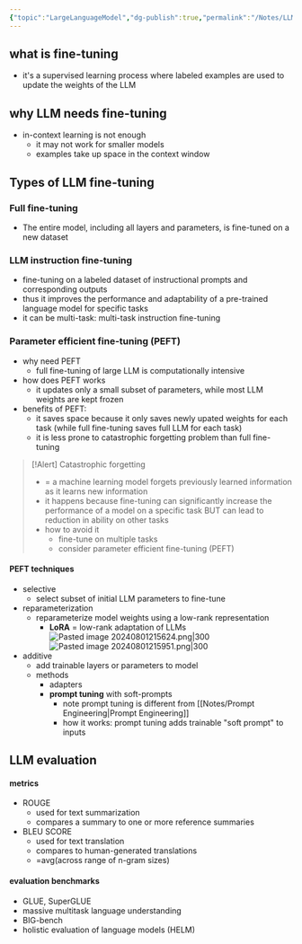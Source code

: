 ```yaml
---
{"topic":"LargeLanguageModel","dg-publish":true,"permalink":"/Notes/LLM Fine-tuning/","dgPassFrontmatter":true,"noteIcon":""}
---
```


## what is fine-tuning
- it's a supervised learning process where labeled examples are used to update the weights of the LLM 

## why LLM needs fine-tuning
- in-context learning is not enough
	- it may not work for smaller models
	- examples take up space in the context window



## Types of LLM fine-tuning
### Full fine-tuning
- The entire model, including all layers and parameters, is fine-tuned on a new dataset
### LLM instruction fine-tuning
- fine-tuning on a labeled dataset of instructional prompts and corresponding outputs
- thus it improves the performance and adaptability of a pre-trained language model for specific tasks
- it can be multi-task: multi-task instruction fine-tuning
### Parameter efficient fine-tuning (PEFT)
- why need PEFT
	- full fine-tuning of large LLM is computationally intensive 
- how does PEFT works
	- it updates only a small subset of parameters, while most LLM weights are kept frozen
- benefits of PEFT:
	- it saves space because it only saves newly upated weights for each task (while full fine-tuning saves full LLM for each task)
	- it is less prone to catastrophic forgetting problem than full fine-tuning

>[!Alert] Catastrophic forgetting
>- = a machine learning model forgets previously learned information as it learns new information
>- it happens because fine-tuning can significantly increase the performance of a model on a specific task BUT can lead to reduction in ability on other tasks
>- how to avoid it
>	- fine-tune on multiple tasks
>	- consider parameter efficient fine-tuning (PEFT)
#### PEFT techniques
- selective
	- select subset of initial LLM parameters to fine-tune
- reparameterization
	- reparameterize model weights using a low-rank representation
		- __LoRA__ =  low-rank adaptation of LLMs
			![Pasted image 20240801215624.png|300](/img/user/assets/images/Pasted%20image%2020240801215624.png)
			![Pasted image 20240801215951.png|300](/img/user/assets/images/Pasted%20image%2020240801215951.png)
- additive
	- add trainable layers or parameters to model
	- methods
		- adapters
		-  __prompt tuning__ with soft-prompts
			- note prompt tuning is different from [[Notes/Prompt Engineering\|Prompt Engineering]]
			- how it works: prompt tuning adds trainable "soft prompt" to inputs

## LLM evaluation
#### metrics
- ROUGE
	- used for text summarization
	- compares a summary to one or more reference summaries
- BLEU SCORE
	- used for text translation
	- compares to human-generated translations
	- =avg(across range of n-gram sizes)
#### evaluation benchmarks
- GLUE, SuperGLUE
- massive multitask language understanding
- BIG-bench
- holistic evaluation of language models (HELM)

